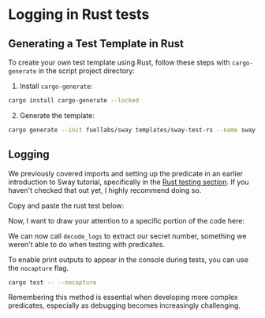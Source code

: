 
# Logging in Rust tests

## Generating a Test Template in Rust

To create your own test template using Rust, follow these steps with `cargo-generate` in the script project directory:

1. Install `cargo-generate`:

```bash
cargo install cargo-generate --locked
```


2. Generate the template:




```bash
cargo generate --init fuellabs/sway templates/sway-test-rs --name sway-store
```

## Logging

We previously covered imports and setting up the predicate in an earlier introduction to Sway tutorial, specifically in the [Rust testing section](https://docs.fuel.network/guides/intro-to-sway/rust-sdk/). If you haven't checked that out yet, I highly recommend doing so.

Copy and paste the rust test below:



<CodeImport
  file="../../examples/intro-to-predicates/predicate-script-logging/tests/harness.rs"
  comment="all"
  commentType="//"
  lang="sway"
/>

Now, I want to draw your attention to a specific portion of the code here:

<CodeImport
  file="../../examples/intro-to-predicates/predicate-script-logging/tests/harness.rs"
  comment="logs"
  commentType="//"
  lang="sway"
/>

We can now call `decode_logs` to extract our secret number, something we weren't able to do when testing with predicates.

To enable print outputs to appear in the console during tests, you can use the `nocapture` flag.



```sh
cargo test -- --nocapture
```

Remembering this method is essential when developing more complex predicates, especially as debugging becomes increasingly challenging.
